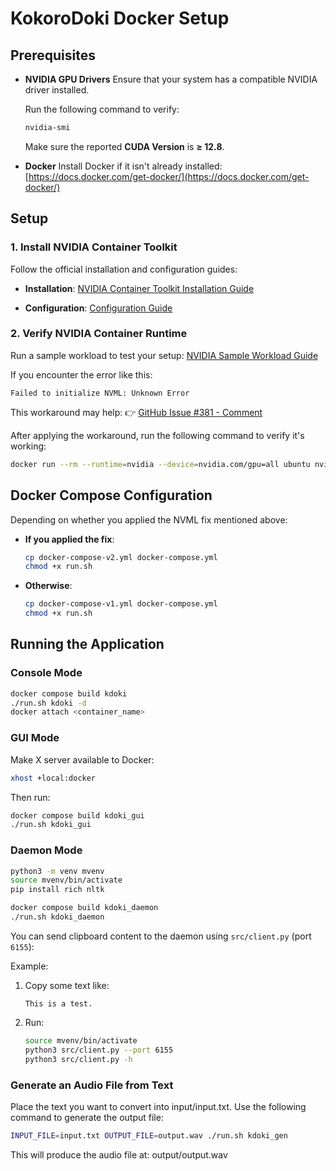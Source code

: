 # KokoroDoki Docker Setup

## Prerequisites

* **NVIDIA GPU Drivers**
  Ensure that your system has a compatible NVIDIA driver installed.

  Run the following command to verify:

  ```bash
  nvidia-smi
  ```

  Make sure the reported **CUDA Version** is **≥ 12.8**.

* **Docker**
  Install Docker if it isn't already installed:
  [https://docs.docker.com/get-docker/](https://docs.docker.com/get-docker/)

## Setup

### 1. Install NVIDIA Container Toolkit

Follow the official installation and configuration guides:

* **Installation**:
  [NVIDIA Container Toolkit Installation Guide](https://docs.nvidia.com/datacenter/cloud-native/container-toolkit/latest/install-guide.html)

* **Configuration**:
  [Configuration Guide](https://docs.nvidia.com/datacenter/cloud-native/container-toolkit/latest/install-guide.html#configuration)

### 2. Verify NVIDIA Container Runtime

Run a sample workload to test your setup:
[NVIDIA Sample Workload Guide](https://docs.nvidia.com/datacenter/cloud-native/container-toolkit/latest/sample-workload.html)


If you encounter the error like this:
```
Failed to initialize NVML: Unknown Error
```

This workaround may help:
👉 [GitHub Issue #381 - Comment](https://github.com/NVIDIA/nvidia-container-toolkit/issues/381#issuecomment-1970824522)

After applying the workaround, run the following command to verify it's working:
```bash
docker run --rm --runtime=nvidia --device=nvidia.com/gpu=all ubuntu nvidia-smi
```

## Docker Compose Configuration

Depending on whether you applied the NVML fix mentioned above:

* **If you applied the fix**:

  ```bash
  cp docker-compose-v2.yml docker-compose.yml
  chmod +x run.sh
  ```

* **Otherwise**:

  ```bash
  cp docker-compose-v1.yml docker-compose.yml
  chmod +x run.sh
  ```

## Running the Application

### Console Mode

```bash
docker compose build kdoki
./run.sh kdoki -d
docker attach <container_name>
```

### GUI Mode

Make X server available to Docker:
```bash
xhost +local:docker
```

Then run:
```bash
docker compose build kdoki_gui
./run.sh kdoki_gui
```

### Daemon Mode

```bash
python3 -m venv mvenv
source mvenv/bin/activate
pip install rich nltk

docker compose build kdoki_daemon
./run.sh kdoki_daemon
```

You can send clipboard content to the daemon using `src/client.py` (port `6155`):

Example:

1. Copy some text like:
   ```
   This is a test.
   ```

2. Run:
   ```bash
   source mvenv/bin/activate
   python3 src/client.py --port 6155
   python3 src/client.py -h
   ```

### Generate an Audio File from Text

Place the text you want to convert into input/input.txt.
Use the following command to generate the output file:
```bash
INPUT_FILE=input.txt OUTPUT_FILE=output.wav ./run.sh kdoki_gen
```
This will produce the audio file at: output/output.wav
